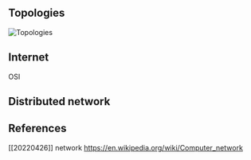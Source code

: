 ## Topologies
![Topologies](https://upload.wikimedia.org/wikipedia/commons/thumb/9/97/NetworkTopologies.svg/2880px-NetworkTopologies.svg.png)

## Internet
OSI

## Distributed network


## References
[[20220426]] network
https://en.wikipedia.org/wiki/Computer_network